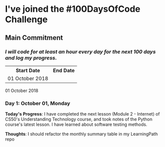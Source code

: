 # I've joined the #100DaysOfCode Challenge

## Main Commitment
### *I will code for at least an hour every day for the next 100 days and log my progress.*

<table>
    <tr>
        <th>Start Date</th>
        <th>End Date</th>
    </tr>
    <tr>
        <td>01 October 2018</td>
        <td></td>
    </tr>
</table>
01 October 2018

### Day 1: October 01, Monday
**Today's Progress**:  I have completed the next lesson (Module 2 - Internet) of CS50's Understanding Technology course, and took notes of the Python course's latest lesson. I have learned about software testing methods.

**Thoughts**: I should refactor the monthly summary table in my LearningPath repo
